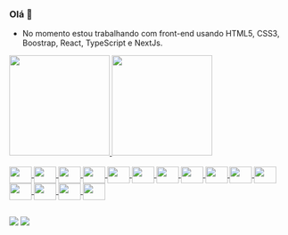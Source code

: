  ### Olá 👋
  
  - No momento estou trabalhando com front-end usando HTML5, CSS3, Boostrap, React, TypeScript e NextJs.

<div>
  <a href="https://github.com/jonatasprates">
  <img height="180em" src="https://github-readme-stats.vercel.app/api?username=jonatasprates&show_icons=true&theme=algolia&include_all_commits=true&count_private=true"/>
  <img height="180em" src="https://github-readme-stats.vercel.app/api/top-langs/?username=jonatasprates&layout=compact&langs_count=7&theme=algolia"/>
</div>
  
<div style="display: inline_block"><br>
  <img align="center"  height="30" width="40" src="https://cdn.jsdelivr.net/gh/devicons/devicon/icons/html5/html5-original.svg">
  <img align="center"  height="30" width="40" src="https://cdn.jsdelivr.net/gh/devicons/devicon/icons/css3/css3-original.svg">
  <img align="center"  height="30" width="40" src="https://cdn.jsdelivr.net/gh/devicons/devicon/icons/typescript/typescript-original.svg">
  <img align="center"  height="30" width="40" src="https://cdn.jsdelivr.net/gh/devicons/devicon/icons/javascript/javascript-original.svg">
  <img align="center"  height="30" width="40" src="https://cdn.jsdelivr.net/gh/devicons/devicon/icons/react/react-original.svg">
  <img align="center"  height="30" width="40" src="https://cdn.jsdelivr.net/gh/devicons/devicon/icons/nextjs/nextjs-original.svg">
  <img align="center"  height="30" width="40" src="https://cdn.jsdelivr.net/gh/devicons/devicon/icons/angularjs/angularjs-original.svg">
  <img align="center"  height="30" width="40" src="https://cdn.jsdelivr.net/gh/devicons/devicon/icons/vuejs/vuejs-original.svg">
  <img align="center"  height="30" width="40" src="https://cdn.jsdelivr.net/gh/devicons/devicon/icons/java/java-original.svg">
  <img align="center"  height="30" width="40" src="https://cdn.jsdelivr.net/gh/devicons/devicon/icons/spring/spring-original.svg">
  <img align="center"  height="30" width="40" src="https://cdn.jsdelivr.net/gh/devicons/devicon/icons/python/python-original.svg">
  <img align="center"  height="30" width="40" src="https://cdn.jsdelivr.net/gh/devicons/devicon/icons/django/django-plain.svg">
  <img align="center"  height="30" width="40" src="https://cdn.jsdelivr.net/gh/devicons/devicon/icons/php/php-original.svg">
  <img align="center"  height="30" width="40" src="https://cdn.jsdelivr.net/gh/devicons/devicon/icons/laravel/laravel-plain.svg">
  <img align="center"  height="30" width="40" src="https://cdn.jsdelivr.net/gh/devicons/devicon/icons/docker/docker-original.svg">
 </div>
  
  ##
    
<div> 
  <a href="https://www.youtube.com/escolatibr" target="_blank"><img src="https://img.shields.io/badge/Youtube-1e3f8b?style=for-the-badge&logo=youtube" target="_blank"></a>
  <a href="https://www.linkedin.com/in/jonatasluisprates/" target="_blank"><img src="https://img.shields.io/badge/-LinkedIn-%230077B5?style=for-the-badge&logo=linkedin&logoColor=white" target="_blank"></a> 
 
</div>



